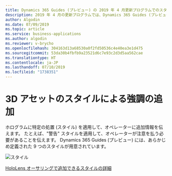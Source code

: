 ```yaml
---
title: Dynamics 365 Guides (プレビュー) の 2019 年 4 月更新プログラムでのスタイル機能
description: 2019 年 4 月の更新プログラムでは、Dynamics 365 Guides (プレビュー) のスタイル機能により、オペレーターに追加情報を伝えるためにホログラムに特定の処置を追加できるようになります。
author: Algodin
ms.date: 07/09/2019
ms.topic: article
ms.service: business-applications
ms.author: algodin
ms.reviewer: v-brycho
ms.openlocfilehash: 304163d13a68530a0f2fd50536c4e40ea3e1d475
ms.sourcegitcommit: 53da30b4fbfb9a23521d6c7e93c2d3d5aa562cae
ms.translationtype: HT
ms.contentlocale: ja-JP
ms.lasthandoff: 07/10/2019
ms.locfileid: "1738351"
---
```

# <a name="styles-for-3d-assets-add-emphasis"></a>3D アセットのスタイルによる強調の追加

ホログラムに特定の処置 (スタイル) を適用して、オペレーターに追加情報を伝えます。 たとえば、"警告" スタイルを適用して、オペレーターが注意を払う必要があることを伝えます。 Dynamics 365 Guides (プレビュー) には、あらかじめ定義された 9 つのスタイルが用意されています。  

![スタイル](media/styles.PNG "スタイル")

[HoloLens オーサリングで追加できるスタイルの詳細](https://docs.microsoft.com/dynamics365/mixed-reality/guides/hololens-authoring#add-styles-for-emphasis)
